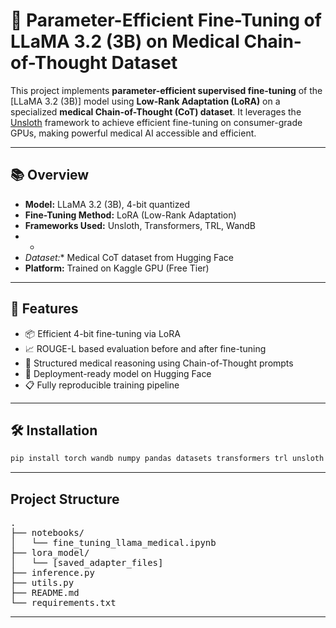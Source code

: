 # 🧠 Parameter-Efficient Fine-Tuning of LLaMA 3.2 (3B) on Medical Chain-of-Thought Dataset

This project implements **parameter-efficient supervised fine-tuning** of the [LLaMA 3.2 (3B)] model using **Low-Rank Adaptation (LoRA)** on a specialized **medical Chain-of-Thought (CoT) dataset**. It leverages the [Unsloth](https://github.com/unslothai/unsloth) framework to achieve efficient fine-tuning on consumer-grade GPUs, making powerful medical AI accessible and efficient.

---

## 📚 Overview

- **Model:** LLaMA 3.2 (3B), 4-bit quantized
- **Fine-Tuning Method:** LoRA (Low-Rank Adaptation)
- **Frameworks Used:** Unsloth, Transformers, TRL, WandB
- *
- *Dataset:** Medical CoT dataset from Hugging Face
- **Platform:** Trained on Kaggle GPU (Free Tier)

---

## 🔧 Features

- 📦 Efficient 4-bit fine-tuning via LoRA
- 📈 ROUGE-L based evaluation before and after fine-tuning
- 🧪 Structured medical reasoning using Chain-of-Thought prompts
- 🔗 Deployment-ready model on Hugging Face
- 📋 Fully reproducible training pipeline

---

## 🛠️ Installation

```bash
pip install torch wandb numpy pandas datasets transformers trl unsloth rouge-score
```

---

## Project Structure
<pre>
.
├── notebooks/
│   └── fine_tuning_llama_medical.ipynb
├── lora_model/
│   └── [saved_adapter_files]
├── inference.py
├── utils.py
├── README.md
└── requirements.txt
</pre>
---
